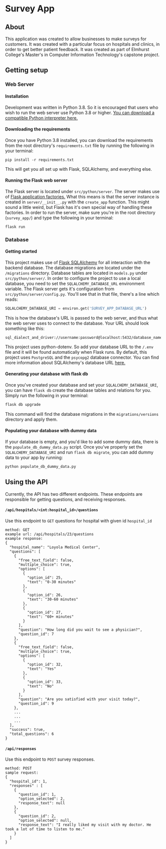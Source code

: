 # Survey App
## About
This application was created to allow businesses to make surveys for customers.
It was created with a particular focus on hospitals and clinics, in order to get
better patient feedback. It was created as part of Elmhurst College's Master's in 
Computer Information Technology's capstone project.

## Getting setup
### Web Server
#### Installation
Development was written in Python 3.8. So it is encouraged that users who wish to run
the web server use Python 3.8 or higher.
[You can download a compatible Python interpreter here.](https://www.python.org/downloads/)

#### Downloading the requirements
Once you have Python 3.8 installed, you can download the requirements from the root 
directory's `requirements.txt` file by running the following in your terminal:
```
pip install -r requirements.txt
```
This will get you all set up with Flask, SQLAlchemy, and everything else.

#### Running the Flask web server
The Flask server is located under `src/python/server`. The server makes use of 
[Flask application factories.](https://flask.palletsprojects.com/en/1.1.x/tutorial/factory/)
What this means is that the server instance is created in `server/__init__.py` with
the `create_app` function. This might sound a little weird, but Flask has it's own
special way of handling these factories. In order to run the server, make sure you're
in the root directory (`survey_app/`) and type the following in your terminal:
```bash
flask run
```

### Database
#### Getting started
This project makes use of [Flask SQLAlchemy](https://flask-sqlalchemy.palletsprojects.com/en/2.x/)
for all interaction with the backend database. The database migrations are located under the `/migrations`
directory.
Database tables are located in `models.py` under `src/python/server/`. In order to configure the project
to use a local database, you need to set the `SQLALCHEMY_DATABASE_URL` environment variable. The Flask
server gets it's configuration from `src/python/server/config.py`. You'll see that in that file, there's a 
line which reads:
```python
SQLALCHEMY_DATABASE_URI = environ.get('SURVEY_APP_DATABASE_URL')
```
This is how the database's URL is passed to the web server, and thus what the web server uses to connect to the
database. Your URL should look something like this:
```
sql_dialect_and_driver://username:password@localhost:5432/database_name
```
This project uses python-dotenv. So add your database URL to the `/.env` file and it will be found
automatically when Flask runs.
By default, this project uses `PostgreSQL` and the `psycopg2` database connector. You can find more 
information about SQLAlchemy's database URL [here.](https://docs.sqlalchemy.org/en/13/core/engines.html)

#### Generating your database with flask db
Once you've created your database and set your `SQLALCHEMY_DATABASE_URI`, you can have `flask db` 
create the database tables and relations for you. Simply run the following in your terminal:
```bash
flask db upgrade
```
This command will find the database migrations in the `migrations/versions` directory and apply them.

#### Populating your database with dummy data
If your database is empty, and you'd like to add some dummy data, there is the `populate_db_dummy_data.py`
script. Once you've properly set the `SQLALCHEMY_DATABASE_URI` and run `flask db migrate`, you can add
dummy data to your app by running:
```bash
python populate_db_dummy_data.py
```

## Using the API
Currently, the API has two different endpoints. These endpoints are responsible for getting questions, and 
receiving responses.  

#### `/api/hospitals/<int:hospital_id>/questions`
Use this endpoint to `GET` questions for hospital with given id `hospital_id`
```
method: GET
example url: /api/hospitals/23/questions
example response:
{
  "hospital_name": "Loyola Medical Center",
  "questions": [
    {
      "free_text_field": false,
      "multiple_choice": true,
      "options": [
        {
          "option_id": 25,
          "text": "0-30 minutes"
        },
        {
          "option_id": 26,
          "text": "30-60 minutes"
        },
        {
          "option_id": 27,
          "text": "60+ minutes"
        }
      ],
      "question": "How long did you wait to see a physician?",
      "question_id": 7
    },
    {
      "free_text_field": false,
      "multiple_choice": true,
      "options": [
        {
          "option_id": 32,
          "text": "Yes"
        },
        {
          "option_id": 33,
          "text": "No"
        }
      ],
      "question": "Are you satisfied with your visit today?",
      "question_id": 9
    },
    ...
    ...
    ...
  ],
  "success": true,
  "total_questions": 6
}
```

#### `/api/responses`
Use this endpoint to `POST` survey responses.
```
method: POST
sample request:
{
  "hospital_id": 1,
  "responses" : [
    {
      "question_id": 1,
      "option_selected": 2,
      "response_text": null
    },
    {
      "question_id": 2,
      "option_selected": null,
      "response_text": "I really liked my visit with my doctor. He took a lot of time to listen to me."
    }
  ]
}
```